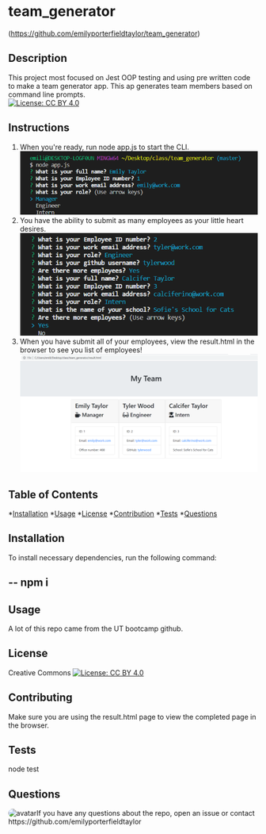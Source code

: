 # team_generator
(https://github.com/emilyporterfieldtaylor/team_generator)

## Description  
This project most focused on Jest OOP testing and using pre written code to make a team generator app. This ap generates team members based on command line prompts. 
<br>
[![License: CC BY 4.0](https://img.shields.io/badge/License-CC%20BY%204.0-lightgrey.svg)](http://creativecommons.org/licenses/by/4.0/)

## Instructions
1. When you're ready, run node app.js to start the CLI.
![alt text](images/CLIprompts.png "start")
2. You have the ability to submit as many employees as your little heart desires.
![alt text](images/moreemployeeprompt.png "start")
3. When you have submit all of your employees, view the result.html in the browser to see you list of employees!
![alt text](images/pagerender.png "start")
    
## Table of Contents

  *[Installation](#installation)
  *[Usage](#usage)
  *[License](#license)
  *[Contribution](#contribution)
  *[Tests](#tests)
  *[Questions](#questions)
    
## Installation
To install necessary dependencies, run the following command:

--
npm i
--
    
## Usage
A lot of this repo came from the UT bootcamp github.
    
## License
Creative Commons
[![License: CC BY 4.0](https://img.shields.io/badge/License-CC%20BY%204.0-lightgrey.svg)](http://creativecommons.org/licenses/by/4.0/)
    
## Contributing
Make sure you are using the result.html page to view the completed page in the browser.
    
## Tests
node test
    
## Questions

<img src="https://avatars3.githubusercontent.com/u/56419788?v=4" alt="avatar" style="border-radius: 16px" width="30" />
​
If you have any questions about the repo, open an issue or contact https://github.com/emilyporterfieldtaylor